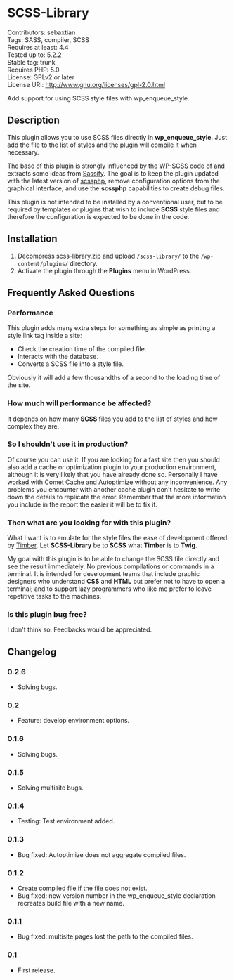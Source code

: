 # SCSS-Library

Contributors: sebaxtian  
Tags: SASS, compiler, SCSS  
Requires at least: 4.4  
Tested up to: 5.2.2  
Stable tag: trunk  
Requires PHP: 5.0  
License: GPLv2 or later  
License URI: http://www.gnu.org/licenses/gpl-2.0.html

Add support for using SCSS style files with wp\_enqueue\_style.

## Description

This plugin allows you to use SCSS files directly in **wp\_enqueue\_style**. Just add the file to the list of styles and the plugin will compile it when necessary.

The base of this plugin is strongly influenced by the [WP-SCSS](https://wordpress.org/plugins/wp-scss/) code of and extracts some ideas from [Sassify](https://wordpress.org/plugins/sassify/). The goal is to keep the plugin updated with the latest version of [scssphp](https://packagist.org/packages/scssphp/scssphp), remove configuration options from the graphical interface, and use the **scssphp** capabilities to create debug files.

This plugin is not intended to be installed by a conventional user, but to be required by templates or plugins that wish to include **SCSS** style files and therefore the configuration is expected to be done in the code.

## Installation

1. Decompress scss-library.zip and upload `/scss-library/` to the `/wp-content/plugins/` directory.
2. Activate the plugin through the __Plugins__ menu in WordPress.

## Frequently Asked Questions

### Performance
This plugin adds many extra steps for something as simple as printing a style link tag inside a site:

* Check the creation time of the compiled file.
* Interacts with the database.
* Converts a SCSS file into a style file.

Obviously it will add a few thousandths of a second to the loading time of the site.

### How much will performance be affected?
It depends on how many **SCSS** files you add to the list of styles and how complex they are.

### So I shouldn't use it in production?
Of course you can use it. If you are looking for a fast site then you should also add a cache or optimization plugin to your production environment, although it is very likely that you have already done so. Personally I have worked with [Comet Cache](https://wordpress.org/plugins/comet-cache/) and [Autoptimize](https://wordpress.org/plugins/autoptimize/) without any inconvenience. Any problems you encounter with another cache plugin don't hesitate to write down the details to replicate the error. Remember that the more information you include in the report the easier it will be to fix it.

### Then what are you looking for with this plugin?
What I want is to emulate for the style files the ease of development offered by [Timber](https://wordpress.org/plugins/timber-library/). Let **SCSS-Library** be to **SCSS** what **Timber** is to **Twig**.

My goal with this plugin is to be able to change the SCSS file directly and see the result immediately. No previous compilations or commands in a terminal. It is intended for development teams that include graphic designers who understand **CSS** and **HTML** but prefer not to have to open a terminal; and to support lazy programmers who like me prefer to leave repetitive tasks to the machines.

### Is this plugin bug free?
I don't think so. Feedbacks would be appreciated.

## Changelog
###  0.2.6
* Solving bugs.

###  0.2
* Feature: develop environment options.

### 0.1.6
* Solving bugs.

### 0.1.5
* Solving multisite bugs.

### 0.1.4
* Testing: Test environment added.

### 0.1.3
* Bug fixed: Autoptimize does not aggregate compiled files.

### 0.1.2
* Create compiled file if the file does not exist.
* Bug fixed: new version number in the wp\_enqueue\_style declaration recreates build file with a new name.

### 0.1.1
* Bug fixed: multisite pages lost the path to the compiled files.

### 0.1
* First release.
